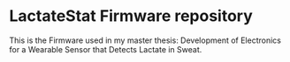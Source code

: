# LactateStat Firmware repository

This is the Firmware used in my master thesis: Development of Electronics for a Wearable Sensor that Detects Lactate in Sweat.